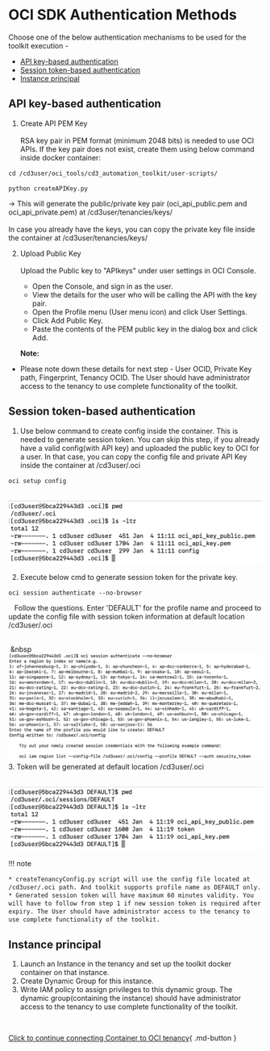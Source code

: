 # OCI SDK Authentication Methods
Choose one of the below authentication mechanisms to be used for the toolkit execution -

- [API key-based authentication](#api-key-based-authentication)
- [Session token-based authentication](#session-token-based-authentication)
- [Instance principal](#instance-principal)

## API key-based authentication

1. Create API PEM Key<br>
   <br>RSA key pair in PEM format (minimum 2048 bits) is needed to use OCI APIs. If the key pair does not exist, create them using below command inside docker container:
```
cd /cd3user/oci_tools/cd3_automation_toolkit/user-scripts/
```
```
python createAPIKey.py
```
→ This will generate the public/private key pair (oci_api_public.pem and oci_api_private.pem) at /cd3user/tenancies/keys/
   <br><br>
 In case you already have the keys, you can copy the private key file inside the container at 
 /cd3user/tenancies/keys/

2. Upload Public Key<br>
   <br>
   Upload the Public key to "APIkeys" under user settings in OCI Console.
      -  Open the Console, and sign in as the user.
      -  View the details for the user who will be calling the API with the key pair.
      -  Open the Profile menu (User menu icon) and click User Settings.
      -  Click Add Public Key.
      -  Paste the contents of the PEM public key in the dialog box and click Add.
  
   <b>Note:</b>
   
* Please note down these details for next step - User OCID, Private Key path, Fingerprint, Tenancy OCID. The User should have administrator access to the tenancy to use complete functionality of the toolkit.
   
## Session token-based authentication

1. Use below command to create config inside the container. This is needed to generate session token. You can skip this step, if you already have a valid config(with API key) and uploaded the public key to OCI for a user. In that case, you can copy the config file and private API Key inside the container at /cd3user/.oci<br>

```
oci setup config
```
<br>
<img width="509" alt="Screenshot 2024-01-04 at 4 43 08 PM" src="../images/authmechanisms-1.png">
      
2. Execute below cmd to generate session token for the private key.

```
oci session authenticate --no-browser
``` 

&nbsp;&nbsp; Follow the questions. Enter 'DEFAULT' for the profile name and proceed to update the config file with session token information at default location /cd3user/.oci
<br><br>
 
&nbsp;&nbsp<img width="721" alt="Screenshot 2024-01-04 at 4 49 53 PM" src="../images/authmechanisms-2.png">
<br>
3.  Token will be generated at default location /cd3user/.oci  <br><br>   

<img width="512" alt="Screenshot 2024-01-04 at 4 55 17 PM" src="../images/authmechanisms-3.png">

!!! note

    * createTenancyConfig.py script will use the config file located at /cd3user/.oci path. And toolkit supports profile name as DEFAULT only.
    * Generated session token will have maximum 60 minutes validity. You will have to follow from step 1 if new session token is required after expiry. The User should have administrator access to the tenancy to use complete functionality of the toolkit.

## Instance principal

1. Launch an Instance in the tenancy and set up the toolkit docker container on that instance.
2. Create Dynamic Group for this instance.
3. Write IAM policy to assign privileges to this dynamic group. The dynamic group(containing the instance) should have administrator access to the tenancy to use complete functionality of the toolkit.


<br>


 [Click to continue connecting Container to OCI tenancy](connect-container-to-oci-tenancy.md){ .md-button } 